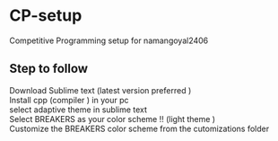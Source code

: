 # CP-setup
Competitive Programming setup for namangoyal2406  
## Step to follow  
Download Sublime text (latest version preferred )  
Install cpp (compiler ) in your pc  
select adaptive theme in sublime text  
Select BREAKERS as your color scheme !! (light theme )  
Customize the BREAKERS color scheme from the cutomizations folder 

